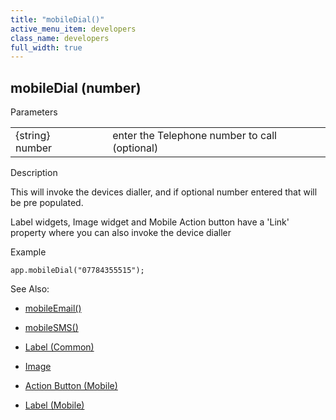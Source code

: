 ```yaml
---
title: "mobileDial()"
active_menu_item: developers
class_name: developers
full_width: true
---
```



## mobileDial (number)

Parameters

<table>
<tr>
<td width="193">
{string} number

</td>
<td width="17">
</td>
<td width="670">
enter the Telephone number to call (optional)

</td>
</tr>
</table>

Description

This will invoke the devices dialler, and if optional number entered that will be pre populated.

Label widgets, Image widget and Mobile Action button have a 'Link' property where you can also invoke the device dialler

Example

    app.mobileDial("07784355515");
   

See Also:

 - [mobileEmail()](mobileemail)

 - [mobileSMS()](mobilesms)

 - [Label (Common)](../../../widget-properties-events/common/label)

 - [Image](../../../widget-properties-events/common/image)

 - [Action Button (Mobile)](../../../widget-properties-events/mobile/mobaction-button)

 - [Label (Mobile)](../../../widget-properties-events/mobile/moblabel)

